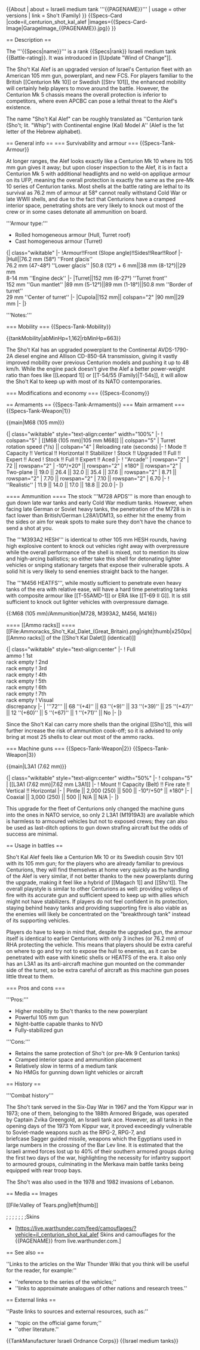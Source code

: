 {{About
| about = Israeli medium tank '''{{PAGENAME}}'''
| usage = other versions
| link = Sho't (Family)
}}
{{Specs-Card
|code=il_centurion_shot_kal_alef
|images={{Specs-Card-Image|GarageImage_{{PAGENAME}}.jpg}}
}}

== Description ==
<!-- ''In the description, the first part should be about the history of the creation and combat usage of the vehicle, as well as its key features. In the second part, tell the reader about the ground vehicle in the game. Insert a screenshot of the vehicle, so that if the novice player does not remember the vehicle by name, he will immediately understand what kind of vehicle the article is talking about.'' -->
The '''{{Specs|name}}''' is a rank {{Specs|rank}} Israeli medium tank {{Battle-rating}}. It was introduced in [[Update "Wind of Change"]].

The Sho't Kal Alef is an upgraded version of Israel's Centurion fleet with an American 105 mm gun, powerplant, and new FCS. For players familiar to the British [[Centurion Mk 10]] or Swedish [[Strv 101]], the enhanced mobility will certainly help players to move around the battle. However, the Centurion Mk 5 chassis means the overall protection is inferior to competitors, where even APCBC can pose a lethal threat to the Alef's existence.

The name "Sho't Kal Alef" can be roughly translated as ''Centurion tank (Sho't; lit. "Whip") with Continental engine (Kal) Model A'' (Alef is the 1st letter of the Hebrew alphabet).

== General info ==
=== Survivability and armour ===
{{Specs-Tank-Armour}}
<!-- ''Describe armour protection. Note the most well protected and key weak areas. Appreciate the layout of modules as well as the number and location of crew members. Is the level of armour protection sufficient, is the placement of modules helpful for survival in combat? If necessary use a visual template to indicate the most secure and weak zones of the armour.'' -->
At longer ranges, the Alef looks exactly like a Centurion Mk 10 where its 105 mm gun gives it away; but upon closer inspection to the Alef, it is in fact a Centurion Mk 5 with additional headlights and no weld-on applique armour on its UFP, meaning the overall protection is exactly the same as the pre-Mk 10 series of Centurion tanks. Most shells at the battle rating are lethal to its survival as 76.2 mm of armour at 58° cannot really withstand Cold War or late WWII shells, and due to the fact that Centurions have a cramped interior space, penetrating shots are very likely to knock out most of the crew or in some cases detonate all ammunition on board.

'''Armour type:'''

* Rolled homogeneous armour (Hull, Turret roof)
* Cast homogeneous armour (Turret)

{| class="wikitable"
|-
!Armour!!Front (Slope angle)!!Sides!!Rear!!Roof
|-
|Hull||76.2 mm (58°) ''Front glacis''<br>76.2 mm (47-48°) ''Lower glacis''
|50.8 (12°) + 6 mm||38 mm (8-12°)||29 mm<br>8-14 mm ''Engine deck''
|-
|Turret||152 mm (6-27°) ''Turret front''<br>152 mm ''Gun mantlet''
|89 mm (5-12°)||89 mm (1-18°)||50.8 mm ''Border of turret''<br>29 mm ''Center of turret''
|-
|Cupola||152 mm|| colspan="2" |90 mm||29 mm
|-
|}

'''Notes:''' <!-- Any additional notes which the user needs to be aware of -->
<!-- Example: * Suspension wheels are 20 mm thick, tracks are 30 mm thick, and torsion bars are 60 mm thick. -->

=== Mobility ===
{{Specs-Tank-Mobility}}
<!-- ''Write about the mobility of the ground vehicle. Estimate the specific power and manoeuvrability, as well as the maximum speed forwards and backwards.'' -->

{{tankMobility|abMinHp=1,162|rbMinHp=663}}

The Sho't Kal has an upgraded powerplant to the Continental AVDS-1790-2A diesel engine and Allison CD-850-6A transmission, giving it vastly improved mobility over previous Centurion models and pushing it up to 48 km/h. While the engine pack doesn't give the Alef a better power-weight ratio than foes like [[Leopard 1]] or [[T-54/55 (Family)|T-54s]], it will allow the Sho't Kal to keep up with most of its NATO contemporaries.

=== Modifications and economy ===
{{Specs-Economy}}

== Armaments ==
{{Specs-Tank-Armaments}}
=== Main armament ===
{{Specs-Tank-Weapon|1}}
<!-- ''Give the reader information about the characteristics of the main gun. Assess its effectiveness in a battle based on the reloading speed, ballistics and the power of shells. Do not forget about the flexibility of the fire, that is how quickly the cannon can be aimed at the target, open fire on it and aim at another enemy. Add a link to the main article on the gun: <code><nowiki>{{main|Name of the weapon}}</nowiki></code>. Describe in general terms the ammunition available for the main gun. Give advice on how to use them and how to fill the ammunition storage.'' -->
{{main|M68 (105 mm)}}

{| class="wikitable" style="text-align:center" width="100%"
|-
! colspan="5" | [[M68 (105 mm)|105 mm M68]] || colspan="5" | Turret rotation speed (°/s) || colspan="4" | Reloading rate (seconds)
|-
! Mode !! Capacity !! Vertical !! Horizontal !! Stabilizer
! Stock !! Upgraded !! Full !! Expert !! Aced
! Stock !! Full !! Expert !! Aced
|-
! ''Arcade''
| rowspan="2" | 72 || rowspan="2" | -10°/+20° || rowspan="2" | ±180° || rowspan="2" | Two-plane || 19.0 || 26.4 || 32.0 || 35.4 || 37.6 || rowspan="2" | 8.71 || rowspan="2" | 7.70 || rowspan="2" | 7.10 || rowspan="2" | 6.70
|-
! ''Realistic''
| 11.9 || 14.0 || 17.0 || 18.8 || 20.0
|-
|}

==== Ammunition ====
The stock '''M728 APDS''' is more than enough to gun down late war tanks and early Cold War medium tanks. However, when facing late German or Soviet heavy tanks, the penetration of the M728 is in fact lower than British/German L28A1/DM13, so either hit the enemy from the sides or aim for weak spots to make sure they don't have the chance to send a shot at you.

The '''M393A2 HESH''' is identical to other 105 mm HESH rounds, having high explosive content to knock out vehicles right away with overpressure while the overall performance of the shell is mixed, not to mention its slow and high-arcing ballistics; so either take this shell for detonating lighter vehicles or sniping stationary targets that expose their vulnerable spots. A solid hit is very likely to send enemies straight back to the hanger.

The '''M456 HEATFS''', while mostly sufficient to penetrate even heavy tanks of the era with relative ease, will have a hard time penetrating tanks with composite armour like [[T-55AMD-1]] or ERA like [[T-69 II G]]. It is still sufficient to knock out lighter vehicles with overpressure damage.

{{:M68 (105 mm)/Ammunition|M728, M393A2, M456, M416}}

==== [[Ammo racks]] ====
[[File:Ammoracks_Sho't_Kal_Dalet_(Great_Britain).png|right|thumb|x250px|[[Ammo racks]] of the [[Sho't Kal Dalet]] (identical)]]
<!-- '''Last updated: 2.17.0.42''' -->
{| class="wikitable" style="text-align:center"
|-
! Full<br>ammo
! 1st<br>rack empty
! 2nd<br>rack empty
! 3rd<br>rack empty
! 4th<br>rack empty
! 5th<br>rack empty
! 6th<br>rack empty
! 7th<br>rack empty
! Visual<br>discrepancy
|-
| '''72''' || 68&nbsp;''(+4)'' || 63&nbsp;''(+9)'' || 33&nbsp;''(+39)'' || 25&nbsp;''(+47)'' || 12&nbsp;''(+60)'' || 5&nbsp;''(+67)'' || 1&nbsp;''(+71)'' || No
|-
|}

Since the Sho't Kal can carry more shells than the original [[Sho't]], this will further increase the risk of ammunition cook-off; so it is advised to only bring at most 25 shells to clear out most of the ammo racks.

=== Machine guns ===
{{Specs-Tank-Weapon|2}}
{{Specs-Tank-Weapon|3}}
<!-- ''Offensive and anti-aircraft machine guns not only allow you to fight some aircraft but also are effective against lightly armoured vehicles. Evaluate machine guns and give recommendations on its use.'' -->
{{main|L3A1 (7.62 mm)}}

{| class="wikitable" style="text-align:center" width="50%"
|-
! colspan="5" | [[L3A1 (7.62 mm)|7.62 mm L3A1]]
|-
! Mount !! Capacity (Belt) !! Fire rate !! Vertical !! Horizontal
|-
| Pintle || 2,000 (250) || 500 || -10°/+50° || ±180°
|-
| Coaxial || 3,000 (250) || 500 || N/A || N/A
|-
|}

This upgrade for the fleet of Centurions only changed the machine guns into the ones in NATO service, so only 2 L3A1 (M1919A3) are available which is harmless to armoured vehicles but not to exposed crews; they can also be used as last-ditch options to gun down strafing aircraft but the odds of success are minimal.

== Usage in battles ==
<!-- ''Describe the tactics of playing in the vehicle, the features of using vehicles in the team and advice on tactics. Refrain from creating a "guide" - do not impose a single point of view but instead give the reader food for thought. Describe the most dangerous enemies and give recommendations on fighting them. If necessary, note the specifics of the game in different modes (AB, RB, SB).'' -->
Sho't Kal Alef feels like a Centurion Mk 10 or its Swedish cousin Strv 101 with its 105 mm gun; for the players who are already familiar to previous Centurions, they will find themselves at home very quickly as the handling of the Alef is very similar, if not better thanks to the new powerplants during the upgrade, making it feel like a hybrid of [[Magach 1]] and [[Sho't]]. The overall playstyle is similar to other Centurions as well: providing volleys of fire with its accurate gun and sufficient speed to keep up with allies which might not have stabilizers. If players do not feel confident in its protection, staying behind heavy tanks and providing supporting fire is also viable as the enemies will likely be concentrated on the "breakthrough tank" instead of its supporting vehicles.

Players do have to keep in mind that, despite the upgraded gun, the armour itself is identical to earlier Centurions with only 3 inches (or 76.2 mm) of RHA protecting the vehicle. This means that players should be extra careful on where to go and try not to expose the hull to enemies, as it can be penetrated with ease with kinetic shells or HEATFS of the era. It also only has an L3A1 as its anti-aircraft machine gun mounted on the commander side of the turret, so be extra careful of aircraft as this machine gun poses little threat to them.

=== Pros and cons ===
<!-- ''Summarise and briefly evaluate the vehicle in terms of its characteristics and combat effectiveness. Mark its pros and cons in a bulleted list. Try not to use more than 6 points for each of the characteristics. Avoid using categorical definitions such as "bad", "good" and the like - use substitutions with softer forms such as "inadequate" and "effective".'' -->

'''Pros:'''

* Higher mobility to Sho't thanks to the new powerplant
* Powerful 105 mm gun
* Night-battle capable thanks to NVD
* Fully-stabilized gun

'''Cons:'''

* Retains the same protection of Sho't (or pre-Mk 9 Centurion tanks)
* Cramped interior space and ammunition placement
* Relatively slow in terms of a medium tank
* No HMGs for gunning down light vehicles or aircraft

== History ==
<!-- ''Describe the history of the creation and combat usage of the vehicle in more detail than in the introduction. If the historical reference turns out to be too long, take it to a separate article, taking a link to the article about the vehicle and adding a block "/History" (example: <nowiki>https://wiki.warthunder.com/(Vehicle-name)/History</nowiki>) and add a link to it here using the <code>main</code> template. Be sure to reference text and sources by using <code><nowiki><ref></ref></nowiki></code>, as well as adding them at the end of the article with <code><nowiki><references /></nowiki></code>. This section may also include the vehicle's dev blog entry (if applicable) and the in-game encyclopedia description (under <code><nowiki>=== In-game description ===</nowiki></code>, also if applicable).'' -->
'''Combat history'''

The Sho't tank served in the Six-Day War in 1967 and the Yom Kippur war in 1973; one of them, belonging to the 188th Armored Brigade, was operated by Captain Zvika Greengold, an Israeli tank ace. However, as all tanks in the opening days of the 1973 Yom Kippur war, it proved exceedingly vulnerable to Soviet-made weapons such as the RPG-2, RPG-7, and briefcase Sagger guided missile, weapons which the Egyptians used in large numbers in the crossing of the Bar Lev line. It is estimated that the Israeli armed forces lost up to 40% of their southern armored groups during the first two days of the war, highlighting the necessity for infantry support to armoured groups, culminating in the Merkava main battle tanks being equipped with rear troop bays.

The Sho't was also used in the 1978 and 1982 invasions of Lebanon.

== Media ==
Images<!-- ''Excellent additions to the article would be video guides, screenshots from the game, and photos.'' -->

[[File:Valley of Tears.png|left|thumb]]

;
;
;
;
;
;
;Skins

* [https://live.warthunder.com/feed/camouflages/?vehicle=il_centurion_shot_kal_alef Skins and camouflages for the {{PAGENAME}} from live.warthunder.com.]

== See also ==
<!-- ''Links to the articles on the War Thunder Wiki that you think will be useful for the reader, for example:''
* ''reference to the series of the vehicles;''
* ''links to approximate analogues of other nations and research trees.'' -->
''Links to the articles on the War Thunder Wiki that you think will be useful for the reader, for example:''

* ''reference to the series of the vehicles;''
* ''links to approximate analogues of other nations and research trees.''

== External links ==
<!-- ''Paste links to sources and external resources, such as:''
* ''topic on the official game forum;''
* ''other literature.'' -->
''Paste links to sources and external resources, such as:''

* ''topic on the official game forum;''
* ''other literature.''

{{TankManufacturer Israeli Ordnance Corps}}
{{Israel medium tanks}}